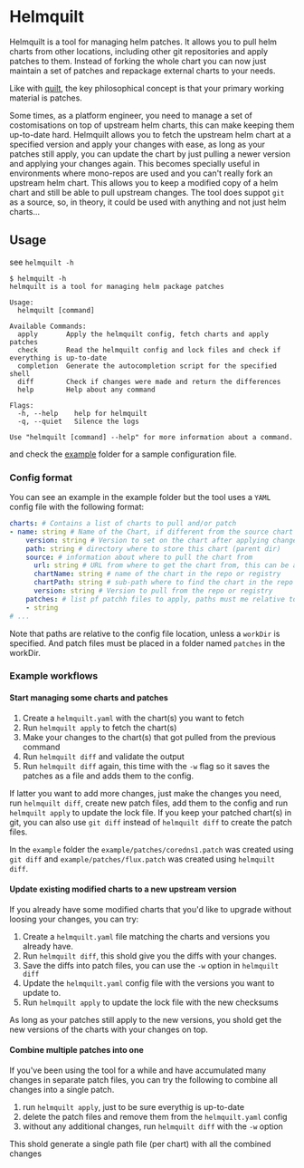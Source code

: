 # Helmquilt

Helmquilt is a tool for managing helm patches. It allows you to pull helm charts from other locations, including other git repositories and apply patches to them.
Instead of forking the whole chart you can now just maintain a set of patches and repackage external charts to your needs.

Like with [quilt](https://www.man7.org/linux/man-pages/man1/quilt.1.html), the key philosophical concept is that your primary working material is patches.

Some times, as a platform engineer, you need to manage a set of costomisations on top of upstream helm charts, this can make keeping them up-to-date hard.
Helmquilt allows you to fetch the upstream helm chart at a specified version and apply your changes with ease, as long as your patches still apply, you can update the chart by just pulling a newer version and applying your changes again.
This becomes specially useful in environments where mono-repos are used and you can't really fork an upstream helm chart. This allows you to keep a modified copy of a helm chart and still be able to pull upstream changes.
The tool does suppot `git` as a source, so, in theory, it could be used with anything and not just helm charts...

## Usage

see `helmquilt -h`

```console
$ helmquilt -h
helmquilt is a tool for managing helm package patches

Usage:
  helmquilt [command]

Available Commands:
  apply       Apply the helmquilt config, fetch charts and apply patches
  check       Read the helmquilt config and lock files and check if everything is up-to-date
  completion  Generate the autocompletion script for the specified shell
  diff        Check if changes were made and return the differences
  help        Help about any command

Flags:
  -h, --help    help for helmquilt
  -q, --quiet   Silence the logs

Use "helmquilt [command] --help" for more information about a command.
```

and check the [example](./example/) folder for a sample configuration file.

### Config format

You can see an example in the example folder but the tool uses a `YAML` config file with the following format:

```yaml
charts: # Contains a list of charts to pull and/or patch
- name: string # Name of the Chart, if different from the source chart name it will be used to override the chart name
    version: string # Version to set on the chart after applying changes, leave empty to keep the original version
    path: string # directory where to store this chart (parent dir)
    source: # information about where to pull the chart from
      url: string # URL from where to get the chart from, this can be a git repo, OCI registry or a helm repo
      chartName: string # name of the chart in the repo or registry
      chartPath: string # sub-path where to find the chart in the repo or registry
      version: string # Version to pull from the repo or registry
    patches: # list pf patchh files to apply, paths must me relative to a folder name patches in the workDir
    - string
# ...
```

Note that paths are relative to the config file location, unless a `workDir` is specified. And patch files must be placed in a folder named `patches` in the workDir.

### Example workflows

#### Start managing some charts and patches

1. Create a `helmquilt.yaml` with the chart(s) you want to fetch
2. Run `helmquilt apply` to fetch the chart(s)
3. Make your changes to the chart(s) that got pulled from the previous command
4. Run `helmquilt diff` and validate the output
5. Run `helmquilt diff` again, this time with the `-w` flag so it saves the patches as a file and adds them to the config.

If latter you want to add more changes, just make the changes you need, run `helmquilt diff`, create new patch files, add them to the config and run `helmquilt apply` to update the lock file.
If you keep your patched chart(s) in git, you can also use `git diff` instead of `helmquilt diff` to create the patch files.

In the `example` folder the `example/patches/coredns1.patch` was created using `git diff` and `example/patches/flux.patch` was created using `helmquilt diff`.

#### Update existing modified charts to a new upstream version

If you already have some modified charts that you'd like to upgrade without loosing your changes, you can try:

1. Create a `helmquilt.yaml` file matching the charts and versions you already have.
2. Run `helmquilt diff`, this shold give you the diffs with your changes.
3. Save the diffs into patch files, you can use the `-w` option in `helmquilt diff`
4. Update the `helmquilt.yaml` config file with the versions you want to update to.
5. Run `helmquilt apply` to update the lock file with the new checksums

As long as your patches still apply to the new versions, you shold get the new versions of the charts with your changes on top.

#### Combine multiple patches into one

If you've been using the tool for a while and have accumulated many changes in separate patch files, you can try the following to combine all changes into a single patch.

1. run `helmquilt apply`, just to be sure everythig is up-to-date
2. delete the patch files and remove them from the `helmquilt.yaml` config
3. without any additional changes, run `helmquilt diff` with the `-w` option

This shold generate a single path file (per chart) with all the combined changes

